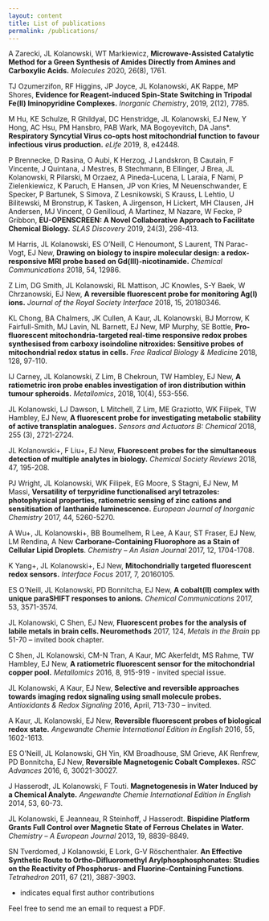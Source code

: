 ```yaml
---
layout: content
title: List of publications
permalink: /publications/
---
```


A Zarecki, JL Kolanowski, WT Markiewicz, **Microwave-Assisted Catalytic Method for a Green Synthesis of Amides Directly from Amines and Carboxylic Acids.** *Molecules* 2020, 26(8), 1761.

TJ Ozumerzifon, RF Higgins, JP Joyce, JL Kolanowski, AK Rappe, MP Shores, **Evidence for Reagent-induced Spin-State Switching in Tripodal Fe(II) Iminopyridine Complexes.** *Inorganic Chemistry*, 2019, 2(12), 7785.

M Hu, KE Schulze, R Ghildyal, DC Henstridge, JL Kolanowski, EJ New, Y Hong, AC Hsu, PM Hansbro, PAB Wark, MA Bogoyevitch, DA Jans*. **Respiratory Syncytial Virus co-opts host mitochondrial function to favour infectious virus production.** *eLife* 2019, 8, e42448.

P Brennecke, D Rasina, O Aubi, K Herzog, J Landskron, B Cautain, F Vincente, J Quintana, J Mestres, B Stechmann, B Ellinger, J Brea, JL Kolanowski, R Pilarski, M Orzaez, A Pineda-Lucena, L Laraia, F Nami, P Zielenkiewicz, K Paruch, E Hansen, JP von Kries, M Neuenschwander, E Specker, P Bartunek, S Simova, Z Lesnikowski, S Krauss, L Lehtio, U Bilitewski, M Bronstrup, K Tasken, A Jirgenson, H Lickert, MH Clausen, JH Andersen, MJ Vincent, O Genilloud, A Martinez, M Nazare, W Fecke, P Gribbon, **EU-OPENSCREEN: A Novel Collaborative Approach to Facilitate Chemical Biology.** *SLAS Discovery* 2019, 24(3), 298-413.

M Harris, JL Kolanowski, ES O’Neill, C Henoumont, S Laurent, TN Parac-Vogt, EJ New, **Drawing on biology to inspire molecular design: a redox-responsive MRI probe based on Gd(III)-nicotinamide.** *Chemical Communications* 2018, 54, 12986.

Z Lim, DG Smith, JL Kolanowski, RL Mattison, JC Knowles, S-Y Baek, W Chrzanowski, EJ New, **A reversible fluorescent probe for monitoring Ag(I) ions.** *Journal of the Royal Society Interface* 2018, 15, 20180346.

KL Chong, BA Chalmers, JK Cullen, A Kaur, JL Kolanowski, BJ Morrow, K Fairfull-Smith, MJ Lavin, NL Barnett, EJ New, MP Murphy, SE Bottle, **Pro-fluorescent mitochondria-targeted real-time responsive redox probes synthesised from carboxy isoindoline nitroxides: Sensitive probes of mitochondrial redox status in cells.** *Free Radical Biology & Medicin*e 2018, 128, 97-110. 

IJ Carney, JL Kolanowski, Z Lim, B Chekroun, TW Hambley, EJ New, **A ratiometric iron probe enables investigation of iron distribution within tumour spheroids.** *Metallomics*, 2018, 10(4), 553-556. 

JL Kolanowski, LJ Dawson, L Mitchell, Z Lim, ME Graziotto, WK Filipek, TW Hambley, EJ New, **A fluorescent probe for investigating metabolic stability of active transplatin analogues.** *Sensors and Actuators B: Chemical* 2018, 255 (3), 2721-2724. 

JL Kolanowski+, F Liu+, EJ New, **Fluorescent probes for the simultaneous detection of multiple analytes in biology.** *Chemical Society Reviews* 2018, 47, 195-208. 

PJ Wright, JL Kolanowski, WK Filipek, EG Moore, S Stagni, EJ New, M Massi, **Versatility of terpyridine functionalised aryl tetrazoles: photophysical properties, ratiometric sensing of zinc cations and sensitisation of lanthanide luminescence.** *European Journal of Inorganic Chemistry* 2017, 44, 5260-5270. 

A Wu+, JL Kolanowski+, BB Boumelhem, R Lee, A Kaur, ST Fraser, EJ New, LM Rendina, A New **Carborane-Containing Fluorophore as a Stain of Cellular Lipid Droplets**. *Chemistry – An Asian Journal* 2017, 12, 1704-1708. 

K Yang+, JL Kolanowski+, EJ New, **Mitochondrially targeted fluorescent redox sensors.** *Interface Focus* 2017, 7, 20160105.  

ES O’Neill, JL Kolanowski, PD Bonnitcha, EJ New, **A cobalt(II) complex with unique paraSHIFT responses to anions.** *Chemical Communications* 2017, 53, 3571-3574. 

JL Kolanowski, C Shen, EJ New, **Fluorescent probes for the analysis of labile metals in brain cells. Neuromethods** 2017, 124, *Metals in the Brain* pp 51-70 – invited book chapter. 

C Shen, JL Kolanowski, CM-N Tran, A Kaur, MC Akerfeldt, MS Rahme, TW Hambley, EJ New, **A ratiometric fluorescent sensor for the mitochondrial copper pool.** *Metallomics* 2016, 8, 915-919 - invited special issue. 

JL Kolanowski, A Kaur, EJ New, **Selective and reversible approaches towards imaging redox signaling using small molecule probes.** *Antioxidants & Redox Signaling* 2016, April, 713-730 – invited.

A Kaur, JL Kolanowski, EJ New, **Reversible fluorescent probes of biological redox state.** *Angewandte Chemie International Edition in English* 2016, 55, 1602-1613. 

ES O’Neill, JL Kolanowski, GH Yin, KM Broadhouse, SM Grieve, AK Renfrew, PD Bonnitcha, EJ New, **Reversible Magnetogenic Cobalt Complexes.** *RSC Advances* 2016, 6, 30021-30027. 

J Hasserodt, JL Kolanowski, F Touti. **Magnetogenesis in Water Induced by a Chemical Analyte.** *Angewandte Chemie International Edition in English* 2014, 53, 60-73. 

JL Kolanowski, E Jeanneau, R Steinhoff, J Hasserodt. **Bispidine Platform Grants Full Control over Magnetic State of Ferrous Chelates in Water.** *Chemistry – A European Journal* 2013, 19, 8839-8849. 

SN Tverdomed, J Kolanowski, E Lork, G-V Röschenthaler. **An Effective Synthetic Route to Ortho-Difluoromethyl Arylphosphosphonates: Studies on the Reactivity of Phosphorus- and Fluorine-Containing Functions**. *Tetrahedron* 2011, 67 (21), 3887-3903. 

+ indicates equal first author contributions

Feel free to send me an email to request a PDF.
